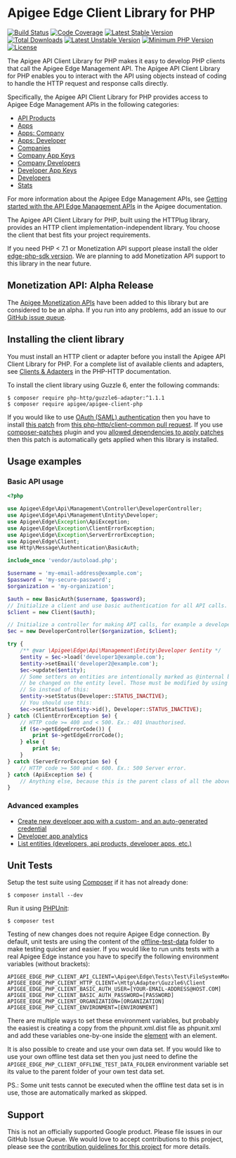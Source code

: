 # Apigee Edge Client Library for PHP

[![Build Status](https://travis-ci.org/apigee/apigee-client-php.svg?branch=2.x)](https://travis-ci.org/apigee/apigee-client-php)
[![Code Coverage](https://codecov.io/gh/apigee/apigee-client-php/branch/2.x/graph/badge.svg)](https://codecov.io/gh/apigee/apigee-client-php/branch/2.x)
[![Latest Stable Version](https://poser.pugx.org/apigee/apigee-client-php/v/stable)](https://packagist.org/packages/apigee/apigee-client-php)
[![Total Downloads](https://poser.pugx.org/apigee/apigee-client-php/downloads)](https://packagist.org/packages/apigee/apigee-client-php)
[![Latest Unstable Version](https://img.shields.io/badge/unstable-2.0.x--dev-orange.svg?style=flat-square)](https://packagist.org/packages/apigee/apigee-client-php)
[![Minimum PHP Version](https://img.shields.io/badge/PHP-%3E%3D%207.1-8892BF.svg?style=flat-square)](https://php.net/)
[![License](https://poser.pugx.org/apigee/apigee-client-php/license)](https://packagist.org/packages/apigee/apigee-client-php)

The Apigee API Client Library for PHP makes it easy to develop PHP clients that call the Apigee Edge Management API. The
Apigee API Client Library for PHP  enables you to interact with the API using objects instead of coding to handle the
HTTP request and response calls directly.

Specifically, the Apigee API Client Library for PHP provides access to Apigee Edge Management APIs in the following
categories:

* [API Products](https://apidocs.apigee.com/api/api-products-1)
* [Apps](https://apidocs.apigee.com/api/apps-0)
* [Apps: Company](https://apidocs.apigee.com/api/apps-company)
* [Apps: Developer](https://apidocs.apigee.com/api/apps-developer)
* [Companies](https://apidocs.apigee.com/api/companies-0)
* [Company App Keys](https://apidocs.apigee.com/api/company-app-keys-0)
* [Company Developers](https://apidocs.apigee.com/api/company-developers-0)
* [Developer App Keys](https://apidocs.apigee.com/api/developer-app-keys)
* [Developers](https://apidocs.apigee.com/api/developers-0)
* [Stats](https://apidocs.apigee.com/api/stats)

For more information about the Apigee Edge Management APIs, see [Getting started with the API Edge Management APIs](https://apidocs.apigee.com/api-reference/content/api-reference-getting-started)
in the Apigee documentation.

The Apigee API Client Library for PHP, built using the HTTPlug library, provides an HTTP client
implementation-independent library. You choose the client that best fits your project requirements.

If you need PHP < 7.1 or Monetization API support please install the older [edge-php-sdk version](https://github.com/apigee/edge-php-sdk).
We are planning to add Monetization API support to this library in the near future.

## Monetization API: Alpha Release

The [Apigee Monetization APIs](https://apidocs.apigee.com/api-reference/content/monetization-apis) have been added to this library but are
considered to be an alpha.  If you run into any problems, add an issue to our [GitHub issue queue](https://github.com/apigee/apigee-client-php/issues).

## Installing the client library

You must install an HTTP client or adapter before you install the Apigee API Client Library for PHP. For a complete list
of available clients and adapters, see [Clients & Adapters](http://docs.php-http.org/en/latest/clients.html) in the
PHP-HTTP documentation.

To install the client library using Guzzle 6, enter the following commands:

```
$ composer require php-http/guzzle6-adapter:^1.1.1
$ composer require apigee/apigee-client-php
```

If you would like to use [OAuth (SAML) authentication](https://docs.apigee.com/api-platform/system-administration/using-oauth2-security-apigee-edge-management-api#usingtheapitogettokens-postrefreshanaccesstoken)
then you have to install [this patch](https://patch-diff.githubusercontent.com/raw/php-http/client-common/pull/103.diff)
from [this php-http/client-common pull request](https://github.com/php-http/client-common/pull/103). If you use
[composer-patches](https://github.com/cweagans/composer-patches) plugin and you [allowed dependencies to apply patches](https://github.com/cweagans/composer-patches#allowing-patches-to-be-applied-from-dependencies)
then this patch is automatically gets applied when this library is installed.

## Usage examples

### Basic API usage


```php
<?php

use Apigee\Edge\Api\Management\Controller\DeveloperController;
use Apigee\Edge\Api\Management\Entity\Developer;
use Apigee\Edge\Exception\ApiException;
use Apigee\Edge\Exception\ClientErrorException;
use Apigee\Edge\Exception\ServerErrorException;
use Apigee\Edge\Client;
use Http\Message\Authentication\BasicAuth;

include_once 'vendor/autoload.php';

$username = 'my-email-address@example.com';
$password = 'my-secure-password';
$organization = 'my-organization';

$auth = new BasicAuth($username, $password);
// Initialize a client and use basic authentication for all API calls.
$client = new Client($auth);

// Initialize a controller for making API calls, for example a developer controller to working with developer entities.
$ec = new DeveloperController($organization, $client);

try {
    /** @var \Apigee\Edge\Api\Management\Entity\Developer $entity */
    $entity = $ec->load('developer1@example.com');
    $entity->setEmail('developer2@example.com');
    $ec->update($entity);
    // Some setters on entities are intentionally marked as @internal because the underlying entity properties can not
    // be changed on the entity level. Those must be modified by using dedicated API calls.
    // So instead of this:
    $entity->setStatus(Developer::STATUS_INACTIVE);
    // You should use this:
    $ec->setStatus($entity->id(), Developer::STATUS_INACTIVE);
} catch (ClientErrorException $e) {
    // HTTP code >= 400 and < 500. Ex.: 401 Unauthorised.
    if ($e->getEdgeErrorCode()) {
        print $e->getEdgeErrorCode();
    } else {
        print $e;
    }
} catch (ServerErrorException $e) {
    // HTTP code >= 500 and < 600. Ex.: 500 Server error.
} catch (ApiException $e) {
    // Anything else, because this is the parent class of all the above.
}

```

### Advanced examples

* [Create new developer app with a custom- and an auto-generated credential](examples/create_new_app_with_credential.php)
* [Developer app analytics](examples/developer_app_analytics.php)
* [List entities (developers, api products, developer apps, etc.)](examples/list_multiple_entities.php)

## Unit Tests

Setup the test suite using [Composer](http://getcomposer.org/) if it has not already done:

```
$ composer install --dev
```

Run it using [PHPUnit](http://phpunit.de/):

```
$ composer test
```

Testing of new changes does not require Apigee Edge connection. By default, unit tests are using the content of the
[offline-test-data](tests/offline-test-data) folder to make testing quicker and easier. If you would like to run units
tests with a real Apigee Edge instance you have to specify the following environment variables (without brackets):

```shell
APIGEE_EDGE_PHP_CLIENT_API_CLIENT=\Apigee\Edge\Tests\Test\FileSystemMockClient
APIGEE_EDGE_PHP_CLIENT_HTTP_CLIENT=\Http\Adapter\Guzzle6\Client
APIGEE_EDGE_PHP_CLIENT_BASIC_AUTH_USER=[YOUR-EMAIL-ADDRESS@HOST.COM]
APIGEE_EDGE_PHP_CLIENT_BASIC_AUTH_PASSWORD=[PASSWORD]
APIGEE_EDGE_PHP_CLIENT_ORGANIZATION=[ORGANIZATION]
APIGEE_EDGE_PHP_CLIENT_ENVIRONMENT=[ENVIRONMENT]
```

There are multiple ways to set these environment variables, but probably the easiest is creating a copy from the
phpunit.xml.dist file as phpunit.xml and add these variables one-by-one inside the [<php> element](https://phpunit.de/manual/current/en/appendixes.configuration.html#appendixes.configuration.php-ini-constants-variables)
with an <env> element.

It is also possible to create and use your own data set. If you would like to use your own offline test data set then
you just need to define the `APIGEE_EDGE_PHP_CLIENT_OFFLINE_TEST_DATA_FOLDER` environment variable set its value to the parent
folder of your own test data set.

PS.: Some unit tests cannot be executed when the offline test data set is in use, those are automatically marked as
skipped.

## Support

This is not an officially supported Google product. Please file issues in our GitHub Issue Queue. We would love to
accept contributions to this project, please see the [contribution guidelines for this project](CONTRIBUTING.md) for
more details.
